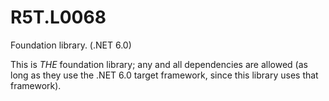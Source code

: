 # R5T.L0068
Foundation library. (.NET 6.0)

This is *THE* foundation library; any and all dependencies are allowed (as long as they use the .NET 6.0 target framework, since this library uses that framework).